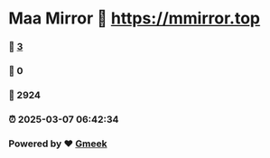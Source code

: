 # Maa Mirror :link: https://mmirror.top 
### :page_facing_up: [3](https://mmirror.top/tag.html) 
### :speech_balloon: 0 
### :hibiscus: 2924 
### :alarm_clock: 2025-03-07 06:42:34 
### Powered by :heart: [Gmeek](https://github.com/Meekdai/Gmeek)
